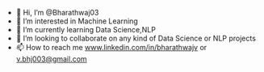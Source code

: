- 👋 Hi, I’m @Bharathwaj03
- 👀 I’m interested in Machine Learning
- 🌱 I’m currently learning Data Science,NLP  
- 💞️ I’m looking to collaborate on any kind of Data Science or NLP projects
- 📫 How to reach me www.linkedin.com/in/bharathwajv or v.bhj003@gmail.com

<!---
Bharathwaj03/Bharathwaj03 is a ✨ special ✨ repository because its `README.md` (this file) appears on your GitHub profile.
You can click the Preview link to take a look at your changes.
--->
